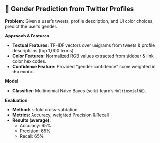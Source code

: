 ## 📁 Gender Prediction from Twitter Profiles

**Problem:** Given a user’s tweets, profile description, and UI color choices, predict the user’s gender.

**Approach & Features**  
- **Textual Features:** TF–IDF vectors over unigrams from tweets & profile descriptions (top 1,000 terms).  
- **Color Features:** Normalized RGB values extracted from sidebar & link color hex codes.  
- **Confidence Feature:** Provided “gender:confidence” score weighted in the model.

**Model**  
- **Classifier:** Multinomial Naive Bayes (scikit-learn’s `MultinomialNB`).

**Evaluation**  
- **Method:** 5-fold cross-validation  
- **Metrics:** Accuracy, weighted Precision & Recall  
- **Results (average):**  
  - Accuracy: 65%  
  - Precision: 65%  
  - Recall: 65%
